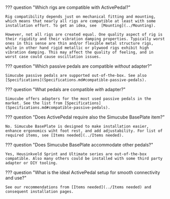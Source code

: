 ??? question "Which rigs are compatible with ActivePedal?"

    Rig compatibility depends just on mechanical fitting and mounting, which means that nearly all rigs are compatible at least with some installation effort. To get an idea, see  [Mounting](../Mounting).

    However, not all rigs are created equal. One quality aspect of rig is their rigidity and their vibration damping properties. Typically worst ones in this sense are thin and/or flexible metal structure rigs, while in other hand rigid metallic or plywood rigs exhibit high vibration damping. This may affect the quality of feeling, and in worst case could cause oscillation issues.

??? question "Which passive pedals are compatible *without* adapter?"

    Simucube passive pedals are supported out-of-the-box. See also [Specifications](Specifications.md#compatible-passive-pedals).

??? question "What pedals are compatible *with* adapter?"

    Simucube offers adapters for the most used passive pedals in the market. See the list from [Specifications](Specifications.md#compatible-passive-pedals).

??? question "Does ActivePedal require also the Simucube BasePlate item?"

    No. Simucube BasePlate is designed to make installation easier, enhance ergonomics wiht foot rest, and add adjustability. For list of required items, see [Items needed](../Items needed).

??? question "Does Simucube BasePlate accommodate other pedals?"

    Yes, Heusinkveld Sprint and Ultimate series are out-of-the-box compatible. Also many others could be installed with some third party adapter or DIY tooling.

??? question "What is the ideal ActivePedal setup for smooth connectivity and use?"

    See our recommendations from [Items needed](../Items needed) and consequent installation pages.
